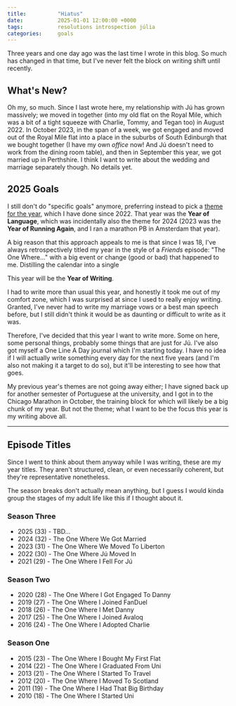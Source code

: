 ```yaml
---
title:          "Hiatus"
date:           2025-01-01 12:00:00 +0000
tags:           resolutions introspection júlia
categories:     goals
---
```


Three years and one day ago was the last time I wrote in this blog. So much has changed in that time, but I've never felt the block on writing shift until recently.

<!-- Read More -->

## What's New?

Oh my, so much. Since I last wrote here, my relationship with Jú has grown massively; we moved in together (into my old flat on the Royal Mile, which was a bit of a tight squeeze with Charlie, Tommy, and Tegan too) in August 2022. In October 2023, in the span of a week, we got engaged and moved out of the Royal Mile flat into a place in the suburbs of South Edinburgh that we bought together (I have my own _office_ now! And Jú doesn't need to work from the dining room table), and then in September this year, we got married up in Perthshire. I think I want to write about the wedding and marriage separately though. No details yet.

## 2025 Goals

I still don't do "specific goals" anymore, preferring instead to pick a [theme for the year](https://www.youtube.com/watch?v=NVGuFdX5guE), which I have done since 2022. That year was the **Year of Language**, which was incidentally also the theme for 2024 (2023 was the **Year of Running Again**, and I ran a marathon PB in Amsterdam that year).

A big reason that this approach appeals to me is that since I was 18, I've always retrospectively titled my year in the style of a _Friends_ episode: "The One Where..." with a big event or change (good or bad) that happened to me. Distilling the calendar into a single

This year will be the **Year of Writing**. 

I had to write more than usual this year, and honestly it took me out of my comfort zone, which I was surprised at since I used to really enjoy writing. Granted, I've never had to write my marriage vows or a best man speech before, but I still didn't think it would be as daunting or difficult to write as it was. 

Therefore, I've decided that this year I want to write more. Some on here, some personal things, probably some things that are just for Jú. I've also got myself a One Line A Day journal which I'm starting today. I have no idea if I will actually write something every day for the next five years (and I'm also not making it a target to do so), but it'll be interesting to see how that goes.

My previous year's themes are not going away either; I have signed back up for another semester of Portuguese at the university, and I got in to the Chicago Marathon in October, the training block for which will likely be a big chunk of my year. But not the theme; what I want to be the focus this year is my writing above all.

--- 

## Episode Titles

Since I went to think about them anyway while I was writing, these are my year titles. They aren't structured, clean, or even necessarily coherent, but they're representative nonetheless.

The season breaks don't actually mean anything, but I guess I would kinda group the stages of my adult life like this if I thought about it. 

### Season Three

- 2025 (33) - TBD...
- 2024 (32) - The One Where We Got Married
- 2023 (31) - The One Where We Moved To Liberton
- 2022 (30) - The One Where Jú Moved In
- 2021 (29) - The One Where I Fell For Jú

### Season Two 

- 2020 (28) - The One Where I Got Engaged To Danny
- 2019 (27) - The One Where I Joined FanDuel
- 2018 (26) - The One Where I Met Danny
- 2017 (25) - The One Where I Joined Avaloq
- 2016 (24) - The One Where I Adopted Charlie

### Season One

- 2015 (23) - The One Where I Bought My First Flat
- 2014 (22) - The One Where I Graduated From Uni
- 2013 (21) - The One Where I Started To Travel
- 2012 (20) - The One Where I Moved To Scotland
- 2011 (19) - The One Where I Had That Big Birthday
- 2010 (18) - The One Where I Started Uni